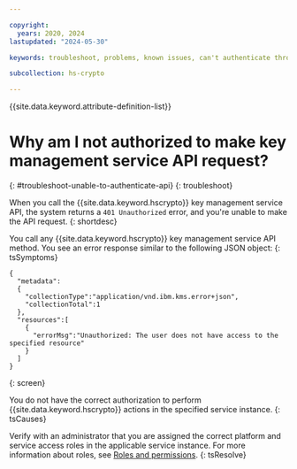 ```yaml
---

copyright:
  years: 2020, 2024
lastupdated: "2024-05-30"

keywords: troubleshoot, problems, known issues, can't authenticate through the key management service API

subcollection: hs-crypto

---
```


{{site.data.keyword.attribute-definition-list}}




# Why am I not authorized to make key management service API request?
{: #troubleshoot-unable-to-authenticate-api}
{: troubleshoot}

When you call the {{site.data.keyword.hscrypto}} key management service API, the system returns a `401 Unauthorized` error, and you're unable to make the API request.
{: shortdesc}

You call any {{site.data.keyword.hscrypto}} key management service API method. You see an error response similar to the following JSON object:
{: tsSymptoms}

```
{
  "metadata":
  {
    "collectionType":"application/vnd.ibm.kms.error+json",
    "collectionTotal":1
  },
  "resources":[
    {
      "errorMsg":"Unauthorized: The user does not have access to the specified resource"
    }
  ]
}
```
{: screen}

You do not have the correct authorization to perform {{site.data.keyword.hscrypto}} actions in the specified service instance.
{: tsCauses}

Verify with an administrator that you are assigned the correct platform and service access roles in the applicable service instance. For more information about roles, see [Roles and permissions](/docs/hs-crypto?topic=hs-crypto-manage-access#roles).
{: tsResolve}
